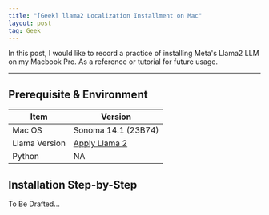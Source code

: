 ```yaml
---
title: "[Geek] llama2 Localization Installment on Mac"
layout: post
tag: Geek
---
```


In this post, I would like to record a practice of installing Meta's Llama2 LLM on my Macbook Pro. As a reference or tutorial for future usage.

---

## Prerequisite & Environment

| Item | Version |
| ---- | ------- |
| Mac OS | Sonoma 14.1 (23B74) |
| Llama Version | [Apply Llama 2](https://ai.meta.com/resources/models-and-libraries/llama-downloads/) |
| Python | NA |

## Installation Step-by-Step

To Be Drafted...